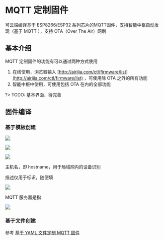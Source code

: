 # MQTT 定制固件

可云端编译基于 ESP8266/ESP32 系列芯片的MQTT固件，支持智能中枢自动发现（基于 MQTT ），支持 OTA（Over The Air）网刷

## 基本介绍

MQTT 定制固件的功能有可以通过两种方式使用

1. 在线使用，浏览器输入 [http://airijia.com/ctl/firmware/list](http://airijia.com/ctl/firmware/list) ，可使用除 OTA 之外的所有功能
2. 智能中枢中使用，可使用包括 OTA 在内的全部功能

?> TODO: 基本界面，待完善



## 固件编译

### 基于模板创建

![](https://ws1.sinaimg.cn/large/007fN5Xegy1fww2lrfcnaj30qm0f8q3f.jpg)

![](https://ws1.sinaimg.cn/large/007fN5Xegy1fww2nttyuyj30mo0e4mxs.jpg)

![](https://ws1.sinaimg.cn/large/007fN5Xegy1fww2o32id0j30l40bkaa9.jpg)

主机名，即 hostname，用于局域网内的设备识别

描述仅用于标识，随便填

![](https://ws1.sinaimg.cn/large/007fN5Xegy1fww2t1m1exj30vj0dadg5.jpg)

MQTT 服务器是指

![](https://ws1.sinaimg.cn/large/007fN5Xegy1fww2wznn82j30tn0p1wf8.jpg)

### 基于文件创建

参考 [基于 YAML 文件定制 MQTT 固件](/mqtt/yaml/)








